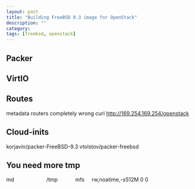 ```yaml
---
layout: post
title: "Building FreeBSD 9.3 image for OpenStack"
description: ""
category: 
tags: [freebsd, openstack]
---
```



## Packer

## VirtIO

## Routes
metadata routers completely wrong
curl http://169.254.169.254/openstack


## Cloud-inits

korjavin/packer-FreeBSD-9.3
vtolstov/packer-freebsd

## You need more tmp
md                      /tmp            mfs     rw,noatime,-s512M 0 0

